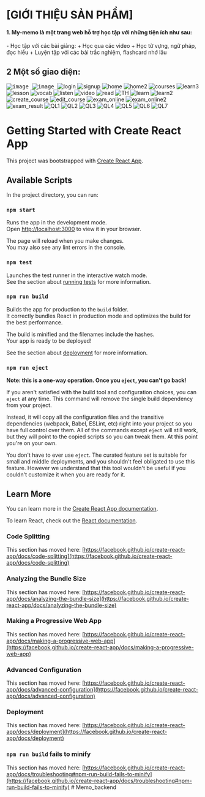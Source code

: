 <h1 align="left">[GIỚI THIỆU SẢN PHẨM]</h1>
<h4 align="left">1. My-memo là một trang web hỗ trợ học tập với những tiện ích như sau:</h4>
- Học tập với các bài giảng:
  + Học qua các video
  + Học từ vựng, ngữ pháp, đọc hiểu
  + Luyện tập với các bài trắc nghiệm, flashcard nhớ lâu

## 2 Một số giao diện:
<kbd><img src="https://raw.github.com/NguyenChinh0207/My-memo/assets/59313538/5a02a2e4-3c2e-41f1-a9f6-cd0a7db722be.png" alt="image">
</kbd>
<kbd><img src="https://github.com/NguyenChinh0207/My-memo/assets/59313538/43110538-9b42-439f-ab0f-1b0f62a76887.png" alt="image">
</kbd>
![login](https://raw.github.com/NguyenChinh0207/My-memo/assets/59313538/5a02a2e4-3c2e-41f1-a9f6-cd0a7db722be.png)
![signup](https://github.com/NguyenChinh0207/My-memo/assets/59313538/43110538-9b42-439f-ab0f-1b0f62a76887)
![home](https://github.com/NguyenChinh0207/My-memo/assets/59313538/b1e9c995-46b4-4e1a-b3e1-0d22055c9e32)
![home2](https://github.com/NguyenChinh0207/My-memo/assets/59313538/50a9902d-e1b6-498d-b5dd-d13dce89f7e3)
![courses](https://github.com/NguyenChinh0207/My-memo/assets/59313538/a0429f57-38a4-4120-8c55-c23cd93ea378)
![learn3](https://github.com/NguyenChinh0207/My-memo/assets/59313538/74b1042e-de95-48c8-bcec-a4fbf5646f21)
![lesson](https://github.com/NguyenChinh0207/My-memo/assets/59313538/4f368c6f-e9ce-4ff8-bdda-5a934b4d8a72)
![vocab](https://github.com/NguyenChinh0207/My-memo/assets/59313538/07ce78ff-b7b1-4695-8264-62fee7b2c8f2)
![listen](https://github.com/NguyenChinh0207/My-memo/assets/59313538/275cf055-efc5-4163-935b-201434a92603)
![video](https://github.com/NguyenChinh0207/My-memo/assets/59313538/7db3aa47-5380-4d29-8742-aa824f74573b)
![read](https://github.com/NguyenChinh0207/My-memo/assets/59313538/6d3b3134-d2f7-4150-8631-28f25fd50640)
![TH](https://github.com/NguyenChinh0207/My-memo/assets/59313538/0327a87d-3ea5-4672-9e6f-ec0fde042411)
![learn](https://github.com/NguyenChinh0207/My-memo/assets/59313538/7c41af7d-6734-4938-98eb-eca72bf7bb19)
![learn2](https://github.com/NguyenChinh0207/My-memo/assets/59313538/043922dc-4dd3-40de-b525-a5c886649c37)
![create_course](https://github.com/NguyenChinh0207/My-memo/assets/59313538/e51b86f4-868d-4101-a740-5f8a23dcde2f)
![edit_course](https://github.com/NguyenChinh0207/My-memo/assets/59313538/661e97d4-a750-40c0-9296-b34a1148df1b)
![exam_online](https://github.com/NguyenChinh0207/My-memo/assets/59313538/7144ac68-a8f1-408a-8998-3b5fc5aa543e)
![exam_online2](https://github.com/NguyenChinh0207/My-memo/assets/59313538/5d4a17c4-d9f5-457c-ba83-09635f354006)
![exam_result](https://github.com/NguyenChinh0207/My-memo/assets/59313538/128859fa-2909-4d67-abdd-26bbac177457)
![QL1](https://github.com/NguyenChinh0207/My-memo/assets/59313538/cdb06437-1144-4b39-b56a-82296853f8d2)
![QL2](https://github.com/NguyenChinh0207/My-memo/assets/59313538/dc15e9ff-cd9b-428d-9697-93d88f56f647)
![QL3](https://github.com/NguyenChinh0207/My-memo/assets/59313538/f3431d61-308e-43f0-84e6-70e76bff4ad8)
![QL4](https://github.com/NguyenChinh0207/My-memo/assets/59313538/29a9c629-34ac-4f4d-8a7f-e585477d2053)
![QL5](https://github.com/NguyenChinh0207/My-memo/assets/59313538/1df2966e-ce02-4b02-ac39-8d9b608193a3)
![QL6](https://github.com/NguyenChinh0207/My-memo/assets/59313538/781e7c9a-4909-4faa-bd6f-9e04d77d0c68)
![QL7](https://github.com/NguyenChinh0207/My-memo/assets/59313538/fcccb834-fff2-414c-95e7-d63f4909d901)



# Getting Started with Create React App

This project was bootstrapped with [Create React App](https://github.com/facebook/create-react-app).

## Available Scripts

In the project directory, you can run:

### `npm start`

Runs the app in the development mode.\
Open [http://localhost:3000](http://localhost:3000) to view it in your browser.

The page will reload when you make changes.\
You may also see any lint errors in the console.

### `npm test`

Launches the test runner in the interactive watch mode.\
See the section about [running tests](https://facebook.github.io/create-react-app/docs/running-tests) for more information.

### `npm run build`

Builds the app for production to the `build` folder.\
It correctly bundles React in production mode and optimizes the build for the best performance.

The build is minified and the filenames include the hashes.\
Your app is ready to be deployed!

See the section about [deployment](https://facebook.github.io/create-react-app/docs/deployment) for more information.

### `npm run eject`

**Note: this is a one-way operation. Once you `eject`, you can't go back!**

If you aren't satisfied with the build tool and configuration choices, you can `eject` at any time. This command will remove the single build dependency from your project.

Instead, it will copy all the configuration files and the transitive dependencies (webpack, Babel, ESLint, etc) right into your project so you have full control over them. All of the commands except `eject` will still work, but they will point to the copied scripts so you can tweak them. At this point you're on your own.

You don't have to ever use `eject`. The curated feature set is suitable for small and middle deployments, and you shouldn't feel obligated to use this feature. However we understand that this tool wouldn't be useful if you couldn't customize it when you are ready for it.

## Learn More

You can learn more in the [Create React App documentation](https://facebook.github.io/create-react-app/docs/getting-started).

To learn React, check out the [React documentation](https://reactjs.org/).

### Code Splitting

This section has moved here: [https://facebook.github.io/create-react-app/docs/code-splitting](https://facebook.github.io/create-react-app/docs/code-splitting)

### Analyzing the Bundle Size

This section has moved here: [https://facebook.github.io/create-react-app/docs/analyzing-the-bundle-size](https://facebook.github.io/create-react-app/docs/analyzing-the-bundle-size)

### Making a Progressive Web App

This section has moved here: [https://facebook.github.io/create-react-app/docs/making-a-progressive-web-app](https://facebook.github.io/create-react-app/docs/making-a-progressive-web-app)

### Advanced Configuration

This section has moved here: [https://facebook.github.io/create-react-app/docs/advanced-configuration](https://facebook.github.io/create-react-app/docs/advanced-configuration)

### Deployment

This section has moved here: [https://facebook.github.io/create-react-app/docs/deployment](https://facebook.github.io/create-react-app/docs/deployment)

### `npm run build` fails to minify

This section has moved here: [https://facebook.github.io/create-react-app/docs/troubleshooting#npm-run-build-fails-to-minify](https://facebook.github.io/create-react-app/docs/troubleshooting#npm-run-build-fails-to-minify)
#   M e m o _ b a c k e n d 
 
 
